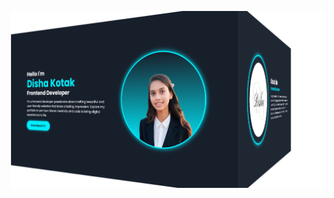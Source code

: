 ![Image Alt](https://github.com/DishaKotak/Disha-Portfolio/blob/6bb41e9ea4c9513e8dace88a5314087312f8afb7/w1.png)
